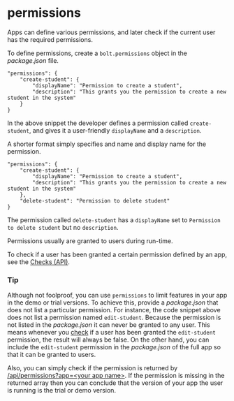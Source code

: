 # permissions

Apps can define various permissions, and later check if the current user has the required permissions.

To define permissions, create a `bolt.permissions` object in the _package.json_ file.

```
"permissions": {
    "create-student": {
        "displayName": "Permission to create a student",
        "description": "This grants you the permission to create a new student in the system"
    }
}
```

In the above snippet the developer defines a permission called `create-student`, and gives it a user-friendly `displayName` and a `description`.

A shorter format simply specifies and name and display name for the permission.

```
"permissions": {
    "create-student": {
        "displayName": "Permission to create a student",
        "description": "This grants you the permission to create a new student in the system"
    },
    "delete-student": "Permission to delete student"
}
```

The permission called `delete-student` has a `displayName` set to `Permission to delete student` but no `description`.

Permissions usually are granted to users during run-time.

To check if a user has been granted a certain permission defined by an app, see the [Checks \(API\)](/checks-api.md).

### Tip

Although not foolproof, you can use `permissions` to limit features in your app in the demo or trial versions. To achieve this, provide a _package.json_ that does not list a particular permission. For instance, the code snippet above does not list a permission named `edit-student`. Because the permission is not listed in the _package.json_ it can never be granted to any user. This means whenever you [check](/checks-api.md) if a user has been granted the `edit-student` permission, the result will always be false. On the other hand, you can include the `edit-student` permission in the _package.json_ of the full app so that it can be granted to users.

Also, you can simply check if the permission is returned by [/api/permissions?app=&lt;your app name&gt;](/permissions-api.md). If the permission is missing in the returned array then you can conclude that the version of your app the user is running is the trial or demo version.

